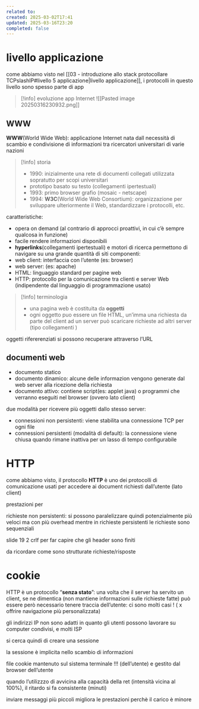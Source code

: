 ```yaml
---
related to: 
created: 2025-03-02T17:41
updated: 2025-03-16T23:20
completed: false
---
```

# livello applicazione
come abbiamo visto nel [[03 - introduzione allo stack protocollare TCPslashIP#livello 5 applicazione|livello applicazione]], i protocolli in questo livello sono spesso parte di app
>[!info] evoluzione app Internet
![[Pasted image 20250316230932.png]]
## WWW
**WWW**(World Wide Web): applicazione Internet nata dall necessità di scambio e condivisione di informazioni tra ricercatori universitari di varie nazioni
>[!info] storia
>- 1990: inizialmente una rete di documenti collegati utilizzata sopratutto per scopi universitari
>- prototipo basato su testo (collegamenti ipertestuali)
>- 1993: primo browser grafio (mosaic - netscape)
>- 1994: **W3C**(World Wide Web Consortium):  organizzazione per sviluppare ulteriormente il Web, standardizzare i protocolli, etc.

caratteristiche:
- opera on demand (al contrario di approcci proattivi, in cui c’è sempre qualcosa in funzione)
- facile rendere informazioni disponibili
- **hyperlinks**(collegamenti ipertestuali) e motori di ricerca permettono di navigare su una grande quantità di siti
componenti:
- web client: interfaccia con l’utente (es: browser)
- web server: (es: apache)
- HTML: linguaggio standard per pagine web
- HTTP: protocollo per la comunicazione tra clienti e server Web (indipendente dal linguaggio di programmazione usato)

>[!info] terminologia
>- una pagina web è costituita da **oggetti**
>- ogni oggetto puo essere un file HTML, un’imma
una richiesta da parte del client ad un server può scaricare richieste ad altri server (tipo collegamenti )

oggetti rifererenziati si possono recuperare attraverso l’URL

## documenti web
- documento statico
- documento dinamico: alcune delle informazion vengono generate dal web server alla ricezione della richiesta
- documento attivo: contiene script(es: applet java) o programmi che verranno eseguiti nel browser (ovvero lato client)

due modalità per ricevere più oggetti dallo stesso server:
- connessioni non persistenti: viene stabilita una connessione TCP per ogni file
- connessioni persistenti (modalità di default): la connessione viene chiusa quando rimane inattiva per un lasso di tempo configurabile

# HTTP
come abbiamo visto, il protocollo **HTTP** è uno dei protocolli di comunicazione usati per accedere ai document richiesti dall’utente (lato client)

prestazioni per 


richieste non persistenti: si possono paralelizzare quindi potenzialmente più veloci ma con più overhead
mentre in richieste persistenti le richieste sono sequenziali


slide 19
2 crlf per far capire che gli header sono finiti


da ricordare come sono strutturate richieste/risposte 

# cookie
HTTP è un protocollo “**senza stato**”: una volta che il server ha servito un client, se ne dimentica (non mantiene informazioni sulle richieste fatte)
può essere però necessario tenere traccia dell’utente: ci sono molti casi ! ( x offrire navigazione più personalizzata)

gli indirizzi IP non sono adatti in quanto gli utenti possono lavorare su computer condivisi, e molti ISP

si cerca quindi di creare una sessione

la sessione è implicita nello scambio di informazioni

file cookie mantenuto sul sistema terminale !!! (dell’utente) e gestito dal browser dell’utente


quando l’utilizzzo di avvicina alla capacità della ret (intensità vicina al 100%), il ritardo si fa consistente (minuti)

inviare messaggi più piccoli migliora le prestazioni perchè il carico è minore